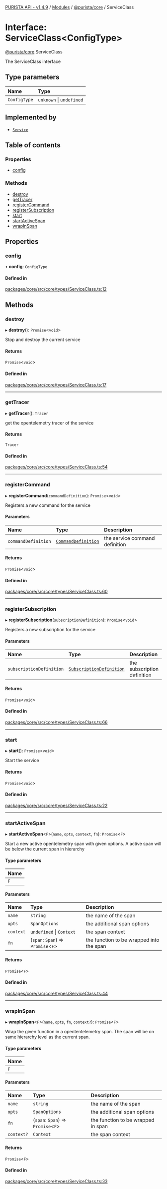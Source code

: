 [PURISTA API - v1.4.9](../README.md) / [Modules](../modules.md) / [@purista/core](../modules/purista_core.md) / ServiceClass

# Interface: ServiceClass<ConfigType\>

[@purista/core](../modules/purista_core.md).ServiceClass

The ServiceClass interface

## Type parameters

| Name | Type |
| :------ | :------ |
| `ConfigType` | `unknown` \| `undefined` |

## Implemented by

- [`Service`](../classes/purista_core.Service.md)

## Table of contents

### Properties

- [config](purista_core.ServiceClass.md#config)

### Methods

- [destroy](purista_core.ServiceClass.md#destroy)
- [getTracer](purista_core.ServiceClass.md#gettracer)
- [registerCommand](purista_core.ServiceClass.md#registercommand)
- [registerSubscription](purista_core.ServiceClass.md#registersubscription)
- [start](purista_core.ServiceClass.md#start)
- [startActiveSpan](purista_core.ServiceClass.md#startactivespan)
- [wrapInSpan](purista_core.ServiceClass.md#wrapinspan)

## Properties

### config

• **config**: `ConfigType`

#### Defined in

[packages/core/src/core/types/ServiceClass.ts:12](https://github.com/sebastianwessel/purista/blob/dde9cc6/packages/core/src/core/types/ServiceClass.ts#L12)

## Methods

### destroy

▸ **destroy**(): `Promise`<`void`\>

Stop and destroy the current service

#### Returns

`Promise`<`void`\>

#### Defined in

[packages/core/src/core/types/ServiceClass.ts:17](https://github.com/sebastianwessel/purista/blob/dde9cc6/packages/core/src/core/types/ServiceClass.ts#L17)

___

### getTracer

▸ **getTracer**(): `Tracer`

get the opentelemetry tracer of the service

#### Returns

`Tracer`

#### Defined in

[packages/core/src/core/types/ServiceClass.ts:54](https://github.com/sebastianwessel/purista/blob/dde9cc6/packages/core/src/core/types/ServiceClass.ts#L54)

___

### registerCommand

▸ **registerCommand**(`commandDefinition`): `Promise`<`void`\>

Registers a new command for the service

#### Parameters

| Name | Type | Description |
| :------ | :------ | :------ |
| `commandDefinition` | [`CommandDefinition`](../modules/purista_core.md#commanddefinition) | the service command definition |

#### Returns

`Promise`<`void`\>

#### Defined in

[packages/core/src/core/types/ServiceClass.ts:60](https://github.com/sebastianwessel/purista/blob/dde9cc6/packages/core/src/core/types/ServiceClass.ts#L60)

___

### registerSubscription

▸ **registerSubscription**(`subscriptionDefinition`): `Promise`<`void`\>

Registers a new subscription for the service

#### Parameters

| Name | Type | Description |
| :------ | :------ | :------ |
| `subscriptionDefinition` | [`SubscriptionDefinition`](../modules/purista_core.md#subscriptiondefinition) | the subscription definition |

#### Returns

`Promise`<`void`\>

#### Defined in

[packages/core/src/core/types/ServiceClass.ts:66](https://github.com/sebastianwessel/purista/blob/dde9cc6/packages/core/src/core/types/ServiceClass.ts#L66)

___

### start

▸ **start**(): `Promise`<`void`\>

Start the service

#### Returns

`Promise`<`void`\>

#### Defined in

[packages/core/src/core/types/ServiceClass.ts:22](https://github.com/sebastianwessel/purista/blob/dde9cc6/packages/core/src/core/types/ServiceClass.ts#L22)

___

### startActiveSpan

▸ **startActiveSpan**<`F`\>(`name`, `opts`, `context`, `fn`): `Promise`<`F`\>

Start a new active opentelemetry span with given options.
A active span will be below the current span in hierarchy

#### Type parameters

| Name |
| :------ |
| `F` |

#### Parameters

| Name | Type | Description |
| :------ | :------ | :------ |
| `name` | `string` | the name of the span |
| `opts` | `SpanOptions` | the additional span options |
| `context` | `undefined` \| `Context` | the span context |
| `fn` | (`span`: `Span`) => `Promise`<`F`\> | the function to be wrapped into the span |

#### Returns

`Promise`<`F`\>

#### Defined in

[packages/core/src/core/types/ServiceClass.ts:44](https://github.com/sebastianwessel/purista/blob/dde9cc6/packages/core/src/core/types/ServiceClass.ts#L44)

___

### wrapInSpan

▸ **wrapInSpan**<`F`\>(`name`, `opts`, `fn`, `context?`): `Promise`<`F`\>

Wrap the given function in a opententelemetry span.
The span will be on same hierarchy level as the current span.

#### Type parameters

| Name |
| :------ |
| `F` |

#### Parameters

| Name | Type | Description |
| :------ | :------ | :------ |
| `name` | `string` | the name of the span |
| `opts` | `SpanOptions` | the additional span options |
| `fn` | (`span`: `Span`) => `Promise`<`F`\> | the function to be wrapped in span |
| `context?` | `Context` | the span context |

#### Returns

`Promise`<`F`\>

#### Defined in

[packages/core/src/core/types/ServiceClass.ts:33](https://github.com/sebastianwessel/purista/blob/dde9cc6/packages/core/src/core/types/ServiceClass.ts#L33)
